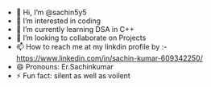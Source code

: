 - 👋 Hi, I’m @sachin5y5
- 👀 I’m interested in coding
- 🌱 I’m currently learning DSA in C++
- 💞️ I’m looking to collaborate on Projects
- 📫 How to reach me at my linkdin profile by :- https://www.linkedin.com/in/sachin-kumar-609342250/
- 😄 Pronouns: Er.Sachinkumar
- ⚡ Fun fact: silent as well as voilent

<!---
sachin5y5/sachin5y5 is a ✨ special ✨ repository because its `README.md` (this file) appears on your GitHub profile.
You can click the Preview link to take a look at your changes.
--->

